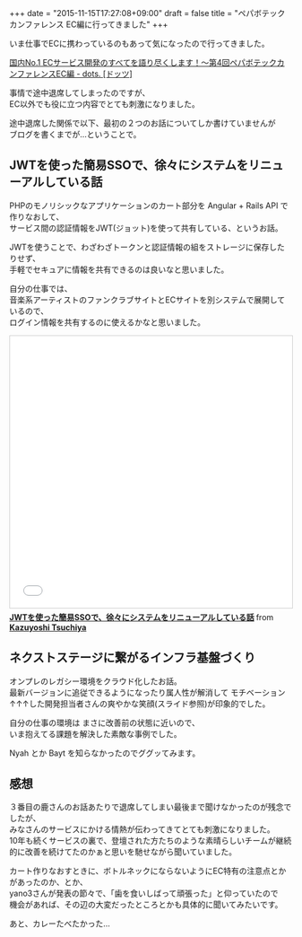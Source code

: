 +++
date = "2015-11-15T17:27:08+09:00"
draft = false
title = "ペパボテックカンファレンス EC編に行ってきました"
+++

いま仕事でECに携わっているのもあって気になったので行ってきました。

<a class="embedly-card" href="http://eventdots.jp/event/573086">国内No.1 ECサービス開発のすべてを語り尽くします！〜第4回ペパボテックカンファレンスEC編 - dots. [ドッツ]</a>
<script async src="//cdn.embedly.com/widgets/platform.js" charset="UTF-8"></script>

<!--more-->

事情で途中退席してしまったのですが、  
EC以外でも役に立つ内容でとても刺激になりました。

途中退席した関係で以下、最初の２つのお話についてしか書けていませんが  
ブログを書くまでが...ということで。

## JWTを使った簡易SSOで、徐々にシステムをリニューアルしている話

PHPのモノリシックなアプリケーションのカート部分を Angular + Rails API で作りなおして、  
サービス間の認証情報をJWT(ジョット)を使って共有している、というお話。

JWTを使うことで、わざわざトークンと認証情報の組をストレージに保存したりせず、  
手軽でセキュアに情報を共有できるのは良いなと思いました。  

自分の仕事では、  
音楽系アーティストのファンクラブサイトとECサイトを別システムで展開しているので、  
ログイン情報を共有するのに使えるかなと思いました。

<iframe src="//www.slideshare.net/slideshow/embed_code/key/kRQfq0XOSom6q9" width="595" height="485" frameborder="0" marginwidth="0" marginheight="0" scrolling="no" style="border:1px solid #CCC; border-width:1px; margin-bottom:5px; max-width: 100%;"> </iframe> <div style="margin-bottom:5px"> <strong> <a href="//www.slideshare.net/TsuchiKazu/jwt-ssopepabotech" title="JWTを使った簡易SSOで、徐々にシステムをリニューアルしている話" target="_blank">JWTを使った簡易SSOで、徐々にシステムをリニューアルしている話</a> </strong> from <strong><a href="//www.slideshare.net/TsuchiKazu" target="_blank">Kazuyoshi Tsuchiya</a></strong> </div>



## ネクストステージに繋がるインフラ基盤づくり

オンプレのレガシー環境をクラウド化したお話。  
最新バージョンに追従できるようになったり属人性が解消して
モチベーション↑↑↑した開発担当者さんの爽やかな笑顔(スライド参照)が印象的でした。

自分の仕事の環境は まさに改善前の状態に近いので、  
いま抱えてる課題を解決した素敵な事例でした。

Nyah とか Bayt を知らなかったのでググッてみます。  

<script async class="speakerdeck-embed" data-id="6b3d59d8b9e44e378b7043e18ad6a4c1" data-ratio="1.33333333333333" src="//speakerdeck.com/assets/embed.js"></script>




## 感想

３番目の鹿さんのお話あたりで退席してしまい最後まで聞けなかったのが残念でしたが、  
みなさんのサービスにかける情熱が伝わってきてとても刺激になりました。  
10年も続くサービスの裏で、登壇された方たちのような素晴らしいチームが継続的に改善を続けてたのかぁと思いを馳せながら聞いていました。

カート作りなおすときに、ボトルネックにならないようにEC特有の注意点とかがあったのか、とか、  
yano3さんが発表の節々で、「歯を食いしばって頑張った」と仰っていたので  
機会があれば、その辺の大変だったところとかも具体的に聞いてみたいです。  



あと、カレーたべたかった…



